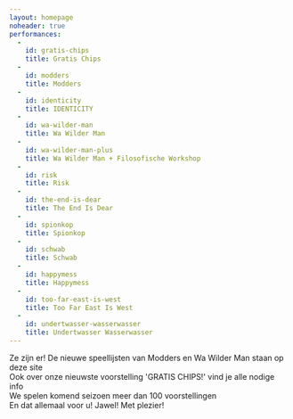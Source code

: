 ```yaml
---
layout: homepage
noheader: true
performances:
  -
    id: gratis-chips
    title: Gratis Chips
  -
    id: modders
    title: Modders
  -
    id: identicity
    title: IDENTICITY
  -
    id: wa-wilder-man
    title: Wa Wilder Man
  -
    id: wa-wilder-man-plus
    title: Wa Wilder Man + Filosofische Workshop
  -
    id: risk
    title: Risk
  -
    id: the-end-is-dear
    title: The End Is Dear
  -
    id: spionkop
    title: Spionkop
  -
    id: schwab
    title: Schwab
  -
    id: happymess
    title: Happymess
  -
    id: too-far-east-is-west
    title: Too Far East Is West
  -
    id: undertwasser-wasserwasser
    title: Undertwasser Wasserwasser
---
```

Ze zijn er! De nieuwe speellijsten van Modders en Wa Wilder Man staan op deze site<br>
Ook over onze nieuwste voorstelling 'GRATIS CHIPS!' vind je alle nodige info<br>
We spelen komend seizoen meer dan 100 voorstellingen<br>
En dat allemaal voor u! Jawel! Met plezier!





